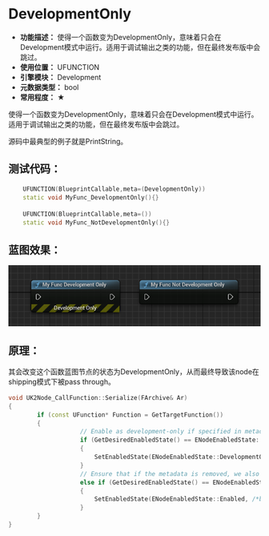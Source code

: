 ﻿# DevelopmentOnly

- **功能描述：** 使得一个函数变为DevelopmentOnly，意味着只会在Development模式中运行。适用于调试输出之类的功能，但在最终发布版中会跳过。
- **使用位置：** UFUNCTION
- **引擎模块：** Development
- **元数据类型：** bool
- **常用程度：** ★

使得一个函数变为DevelopmentOnly，意味着只会在Development模式中运行。适用于调试输出之类的功能，但在最终发布版中会跳过。

源码中最典型的例子就是PrintString。

## 测试代码：

```cpp
	UFUNCTION(BlueprintCallable,meta=(DevelopmentOnly))
	static void MyFunc_DevelopmentOnly(){}

	UFUNCTION(BlueprintCallable,meta=())
	static void MyFunc_NotDevelopmentOnly(){}
```

## 蓝图效果：

![Untitled](Untitled.png)

## 原理：

其会改变这个函数蓝图节点的状态为DevelopmentOnly，从而最终导致该node在shipping模式下被pass through。

```cpp
void UK2Node_CallFunction::Serialize(FArchive& Ar)
{
		if (const UFunction* Function = GetTargetFunction())
		{
					// Enable as development-only if specified in metadata. This way existing functions that have the metadata added to them will get their enabled state fixed up on load.
					if (GetDesiredEnabledState() == ENodeEnabledState::Enabled && Function->HasMetaData(FBlueprintMetadata::MD_DevelopmentOnly))
					{
						SetEnabledState(ENodeEnabledState::DevelopmentOnly, /*bUserAction=*/ false);
					}
					// Ensure that if the metadata is removed, we also fix up the enabled state to avoid leaving it set as development-only in that case.
					else if (GetDesiredEnabledState() == ENodeEnabledState::DevelopmentOnly && !Function->HasMetaData(FBlueprintMetadata::MD_DevelopmentOnly))
					{
						SetEnabledState(ENodeEnabledState::Enabled, /*bUserAction=*/ false);
					}
		}
}
```
